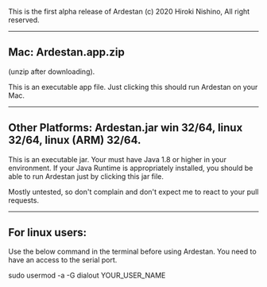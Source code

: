 This is the first alpha release of Ardestan
(c) 2020 Hiroki Nishino, All right reserved.


----------------------------------------
Mac: Ardestan.app.zip 
----------------------------------------
(unzip after downloading).

This is an executable app file. Just clicking this should run Ardestan
on your Mac.


----------------------------------------
Other Platforms: Ardestan.jar
win 32/64, linux 32/64, linux (ARM) 32/64.
----------------------------------------
This is an executable jar. Your must have Java 1.8 or higher in your environment.
If your Java Runtime is appropriately installed, you should be able to run Ardestan
just by clicking this jar file.

Mostly untested, so don't complain and don't expect me to react to your pull requests.

----------------------------------------
For linux users: 
----------------------------------------
Use the below command in the terminal before using Ardestan.
You need to have an access to the serial port.

sudo usermod -a -G dialout YOUR_USER_NAME
